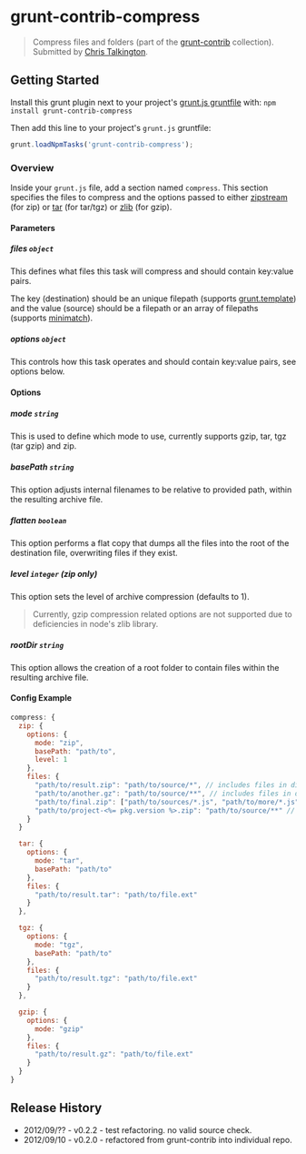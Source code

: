 # grunt-contrib-compress
> Compress files and folders (part of the [grunt-contrib](https://github.com/gruntjs/grunt-contrib) collection). Submitted by [Chris Talkington](https://github.com/ctalkington).

## Getting Started
Install this grunt plugin next to your project's [grunt.js gruntfile][getting_started] with: `npm install grunt-contrib-compress`

Then add this line to your project's `grunt.js` gruntfile:

```javascript
grunt.loadNpmTasks('grunt-contrib-compress');
```

[grunt]: https://github.com/cowboy/grunt
[getting_started]: https://github.com/cowboy/grunt/blob/master/docs/getting_started.md

### Overview

Inside your `grunt.js` file, add a section named `compress`. This section specifies the files to compress and the options passed to either [zipstream](https://github.com/wellawaretech/node-zipstream) (for zip) or [tar](https://github.com/isaacs/node-tar) (for tar/tgz) or [zlib](http://nodejs.org/api/zlib.html#zlib_options) (for gzip).

#### Parameters

##### files ```object```

This defines what files this task will compress and should contain key:value pairs.

The key (destination) should be an unique filepath (supports [grunt.template](https://github.com/cowboy/grunt/blob/master/docs/api_template.md)) and the value (source) should be a filepath or an array of filepaths (supports [minimatch](https://github.com/isaacs/minimatch)).

##### options ```object```

This controls how this task operates and should contain key:value pairs, see options below.

#### Options

##### mode ```string```

This is used to define which mode to use, currently supports gzip, tar, tgz (tar gzip) and zip.

##### basePath ```string```

This option adjusts internal filenames to be relative to provided path, within the resulting archive file.

##### flatten ```boolean```

This option performs a flat copy that dumps all the files into the root of the destination file, overwriting files if they exist.

##### level ```integer``` (zip only)

This option sets the level of archive compression (defaults to 1).

> Currently, gzip compression related options are not supported due to deficiencies in node's zlib library.

##### rootDir ```string```

This option allows the creation of a root folder to contain files within the resulting archive file.

#### Config Example

``` javascript
compress: {
  zip: {
    options: {
      mode: "zip",
      basePath: "path/to",
      level: 1
    },
    files: {
      "path/to/result.zip": "path/to/source/*", // includes files in dir
      "path/to/another.gz": "path/to/source/**", // includes files in dir and subdirs
      "path/to/final.zip": ["path/to/sources/*.js", "path/to/more/*.js"], // include JS files in two diff dirs
      "path/to/project-<%= pkg.version %>.zip": "path/to/source/**" // variables in destination
    }
  }

  tar: {
    options: {
      mode: "tar",
      basePath: "path/to"
    },
    files: {
      "path/to/result.tar": "path/to/file.ext"
    }
  },

  tgz: {
    options: {
      mode: "tgz",
      basePath: "path/to"
    },
    files: {
      "path/to/result.tgz": "path/to/file.ext"
    }
  },

  gzip: {
    options: {
      mode: "gzip"
    },
    files: {
      "path/to/result.gz": "path/to/file.ext"
    }
  }
}
```

## Release History

* 2012/09/?? - v0.2.2 - test refactoring. no valid source check.
* 2012/09/10 - v0.2.0 - refactored from grunt-contrib into individual repo.